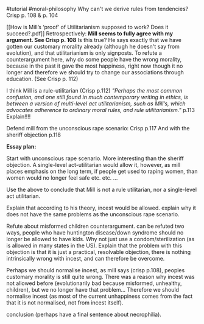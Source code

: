 #tutorial #moral-philosophy 
Why can't we derive rules from tendencies? Crisp p. 108 & p. 104

[[How is Mill’s ‘proof’ of Utilitarianism supposed to work? Does it succeed?.pdf]]
Retrospectively: **Mill seems to fully agree with my argument. See Crisp p. 108**
Is this true? He says exactly that we have gotten our customary morality already (although he doesn't say from evolution), and that utilitarianism is only signposts.
To refute a counterargument here, why do some people have the wrong morality, because in the past it gave the most happiness, right now though it no longer and therefore we should try to change our associations through education. (See Crisp p. 112)

I think Mill is a rule-utilitarian (Crisp p.112)
*"Perhaps the most common confusion, and one still found in much contemporary writing in ethics, is between a version of multi-level act utilitarianism, such as Mill’s, which advocates adherence to ordinary moral rules, and rule utilitarianism."* p.113
Explain!!!!

Defend mill from the unconscious rape scenario: Crisp p.117
And with the sheriff objection p.118

**Essay plan:**

Start with unconscious rape scenario. More interesting than the sheriff objection. A single-level act-utilitarian would allow it, however, as mill places emphasis on the long term, if people get used to raping women, than women would no longer feel safe etc. etc. ...

Use the above to conclude that Mill is not a rule utilitarian, nor a single-level act utilitarian.

Explain that according to his theory, incest would be allowed. explain why it does not have the same problems as the unconscious rape scenario.

Refute about misformed children counterargument. can be refuted two ways, people who have huntington disease/down syndrome should no longer be allowed to have kids. Why not just use a condom/sterilization (as is allowed in many states in the US). Explain that the problem with this objection is that it is just a practical, resolvable objection, there is nothing intrinsically wrong with incest, and can therefore be overcome.

Perhaps we should normalise incest, as mill says (crisp p.108), peoples customary morality is still quite wrong. There was a reason why incest was not allowed before (evolutionarily bad because misformed, unhealthy, children), but we no longer have that problem... Therefore we should normalise incest (as most of the current unhappiness comes from the fact that it is not normalised, not from incest itself).

conclusion (perhaps have a final sentence about necrophilia).
